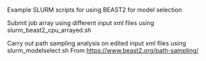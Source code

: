 Example SLURM scripts for using BEAST2 for model selection

Submit job array using different input xml files using slurm_beast2_cpu_arrayed.sh 
  
Carry out path sampling analysis on edited input xml files using slurm_modelselect.sh 
  From https://www.beast2.org/path-sampling/
